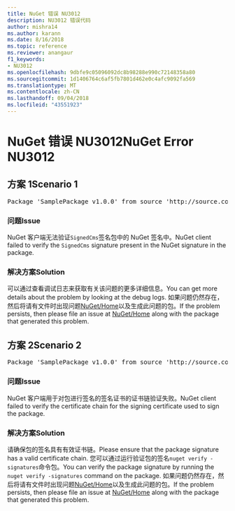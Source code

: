 ```yaml
---
title: NuGet 错误 NU3012
description: NU3012 错误代码
author: mishra14
ms.author: karann
ms.date: 8/16/2018
ms.topic: reference
ms.reviewer: anangaur
f1_keywords:
- NU3012
ms.openlocfilehash: 9dbfe9c05096092dc8b98288e990c72148358a80
ms.sourcegitcommit: 1d1406764c6af5fb7801d462e0c4afc9092fa569
ms.translationtype: MT
ms.contentlocale: zh-CN
ms.lasthandoff: 09/04/2018
ms.locfileid: "43551923"
---
```

# <a name="nuget-error-nu3012"></a><span data-ttu-id="80e95-103">NuGet 错误 NU3012</span><span class="sxs-lookup"><span data-stu-id="80e95-103">NuGet Error NU3012</span></span>

## <a name="scenario-1"></a><span data-ttu-id="80e95-104">方案 1</span><span class="sxs-lookup"><span data-stu-id="80e95-104">Scenario 1</span></span>

<pre>Package 'SamplePackage v1.0.0' from source 'http://source.com/index.json': The primary signature validation failed.</pre>

### <a name="issue"></a><span data-ttu-id="80e95-105">问题</span><span class="sxs-lookup"><span data-stu-id="80e95-105">Issue</span></span>

<span data-ttu-id="80e95-106">NuGet 客户端无法验证`SignedCms`签名包中的 NuGet 签名中。</span><span class="sxs-lookup"><span data-stu-id="80e95-106">NuGet client failed to verify the `SignedCms` signature present in the NuGet signature in the package.</span></span>


### <a name="solution"></a><span data-ttu-id="80e95-107">解决方案</span><span class="sxs-lookup"><span data-stu-id="80e95-107">Solution</span></span>

<span data-ttu-id="80e95-108">可以通过查看调试日志来获取有关该问题的更多详细信息。</span><span class="sxs-lookup"><span data-stu-id="80e95-108">You can get more details about the problem by looking at the debug logs.</span></span> <span data-ttu-id="80e95-109">如果问题仍然存在，然后将请有文件时出现问题[NuGet/Home](https://github.com/NuGet/Home/issues)以及生成此问题的包。</span><span class="sxs-lookup"><span data-stu-id="80e95-109">If the problem persists, then please file an issue at [NuGet/Home](https://github.com/NuGet/Home/issues) along with the package that generated this problem.</span></span>



## <a name="scenario-2"></a><span data-ttu-id="80e95-110">方案 2</span><span class="sxs-lookup"><span data-stu-id="80e95-110">Scenario 2</span></span>

<pre>Package 'SamplePackage v1.0.0' from source 'http://source.com/index.json': The primary signature found a chain building issue:  A certificate chain processed, but terminated in a root certificate which is not trusted by the trust provider.</pre>

### <a name="issue"></a><span data-ttu-id="80e95-111">问题</span><span class="sxs-lookup"><span data-stu-id="80e95-111">Issue</span></span>

<span data-ttu-id="80e95-112">NuGet 客户端用于对包进行签名的签名证书的证书链验证失败。</span><span class="sxs-lookup"><span data-stu-id="80e95-112">NuGet client failed to verify the certificate chain for the signing certificate used to sign the package.</span></span>


### <a name="solution"></a><span data-ttu-id="80e95-113">解决方案</span><span class="sxs-lookup"><span data-stu-id="80e95-113">Solution</span></span>

<span data-ttu-id="80e95-114">请确保包的签名具有有效证书链。</span><span class="sxs-lookup"><span data-stu-id="80e95-114">Please ensure that the package signature has a valid certificate chain.</span></span> <span data-ttu-id="80e95-115">您可以通过运行验证包的签名`nuget verify -signatures`命令包。</span><span class="sxs-lookup"><span data-stu-id="80e95-115">You can verify the package signature by running the `nuget verify -signatures` command on the package.</span></span> <span data-ttu-id="80e95-116">如果问题仍然存在，然后将请有文件时出现问题[NuGet/Home](https://github.com/NuGet/Home/issues)以及生成此问题的包。</span><span class="sxs-lookup"><span data-stu-id="80e95-116">If the problem persists, then please file an issue at [NuGet/Home](https://github.com/NuGet/Home/issues) along with the package that generated this problem.</span></span>


